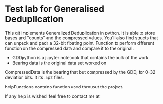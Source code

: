 # Test lab for Generalised Deduplication
This git implements Generalized Deduplication in python. It is able to store bases and "counts" and the compressed values.
You'll also find structs that can unpack and pack a 32-bit floating point.
Function to perform different function on the compressed data and compare it to the original. 

- GDDpython is a jupyter notebook that contains the bulk of the work.
- Bearing data is the original data set worked on

CompressedData is the bearing that but compressed by the GDD, for 0-32 deviation bits. It its .npz files.

helpFunctions contains function used throuout the project.


If any help is wished, feel free to contact me at 
